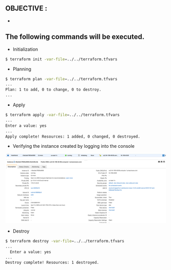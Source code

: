 ## OBJECTIVE : 
- 



## The following commands will be executed.

- Initialization

```bash
$ terraform init -var-file=../../terraform.tfvars
```

- Planning

```bash
$ terraform plan -var-file=../../terraform.tfvars
...
Plan: 1 to add, 0 to change, 0 to destroy.
...
```

- Apply
```bash
$ terraform apply -var-file=../../terraform.tfvars
...
Enter a value: yes
...
Apply complete! Resources: 1 added, 0 changed, 0 destroyed.
``` 

- Verifying the instance created by logging into the console

![](.ReadMe_images/instance_details_screen.png)


- Destroy
```bash
$ terraform destroy -var-file=../../terraform.tfvars
...
  Enter a value: yes
...
Destroy complete! Resources: 1 destroyed.
```